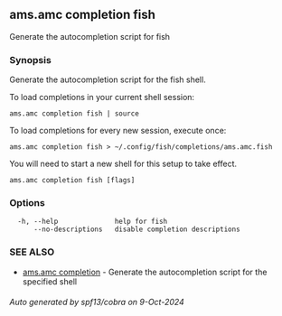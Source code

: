 ## ams.amc completion fish

Generate the autocompletion script for fish

### Synopsis

Generate the autocompletion script for the fish shell.

To load completions in your current shell session:

	ams.amc completion fish | source

To load completions for every new session, execute once:

	ams.amc completion fish > ~/.config/fish/completions/ams.amc.fish

You will need to start a new shell for this setup to take effect.


```
ams.amc completion fish [flags]
```

### Options

```
  -h, --help              help for fish
      --no-descriptions   disable completion descriptions
```

### SEE ALSO

* [ams.amc completion](ams.amc_completion.md)	 - Generate the autocompletion script for the specified shell

###### Auto generated by spf13/cobra on 9-Oct-2024
